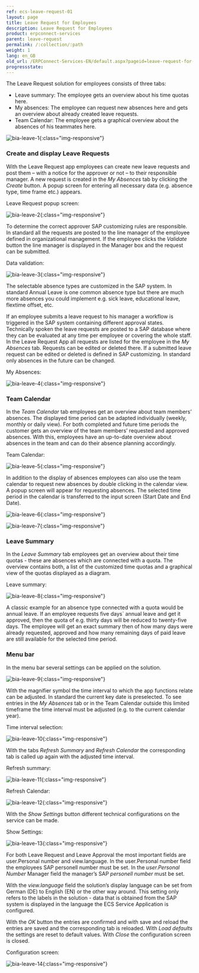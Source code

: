 ```yaml
---
ref: ecs-leave-request-01
layout: page
title: Leave Request for Employees
description: Leave Request for Employees
product: erpconnect-services
parent: leave-request
permalink: /:collection/:path
weight: 1
lang: en_GB
old_url: /ERPConnect-Services-EN/default.aspx?pageid=leave-request-for-employees
progressstate: 
---
```


The Leave Request solution for employees consists of three tabs:

- Leave summary: The employee gets an overview about his time quotas here.
- My absences: The employee can request new absences here and gets an overview about already created leave requests.
- Team Calendar: The employee gets a graphical overview about the absences of his teammates here. 

![bia-leave-1](/img/content/bia-leave-1.png){:class="img-responsive"}

### Create and display Leave Requests

With the Leave Request app employees can create new leave requests and post them – with a notice for the approver or not – to their responsible manager. A new request is created in the *My Absences* tab by clicking the *Create* button. A popup screen for entering all necessary data (e.g. absence type, time frame etc.) appears.  
 
Leave Request popup screen:

![bia-leave-2](/img/content/bia-leave-2.png){:class="img-responsive"}

To determine the correct approver SAP customizing rules are responsible.
In standard all the requests are posted to the line manager of the employee defined in organizational management. If the employee clicks the *Validate* button the line manager is displayed in the Manager box and the request can be submitted.  

Data validation:

![bia-leave-3](/img/content/bia-leave-3.png){:class="img-responsive"}

The selectable absence types are customized in the SAP system. In standard Annual Leave is one common absence type but there are much more absences you could implement e.g. sick leave, educational leave, flextime offset, etc.

If an employee submits a leave request to his manager a workflow is triggered in the SAP system containing different approval states. Technically spoken the leave requests are posted to a SAP database where they can be evaluated at any time per employee or covering the whole staff. In the Leave Request App all requests are listed for the employee in the *My Absences* tab. Requests can be edited or deleted there. If a submitted leave request can be edited or deleted is defined in SAP customizing. In standard only absences in the future can be changed.    

 
My Absences:

![bia-leave-4](/img/content/bia-leave-4.png){:class="img-responsive"}

### Team Calendar

In the *Team Calendar* tab employees get an overview about team members’ absences. The displayed time period can be adapted individually (weekly, monthly or daily view). For both completed and future time periods the customer gets an overview of the team members’ requested and approved absences. With this, employees have an up-to-date overview about absences in the team and can do their absence planning accordingly.   

 
Team Calendar:

![bia-leave-5](/img/content/bia-leave-5.png){:class="img-responsive"}

In addition to the display of absences employees can also use the team calendar to request new absences by double clicking in the calendar view. A popup screen will appear for requesting absences. The selected time period in the calendar is transferred to the input screen (Start Date and End Date).


![bia-leave-6](/img/content/bia-leave-6.png){:class="img-responsive"}



![bia-leave-7](/img/content/bia-leave-7.png){:class="img-responsive"}

### Leave Summary

In the *Leave Summary* tab employees get an overview about their time quotas - these are absences which are connected with a quota. The overview contains both, a list of the customized time quotas and a graphical view of the quotas displayed as a diagram.  

Leave summary:

![bia-leave-8](/img/content/bia-leave-8.png){:class="img-responsive"}

A classic example for an absence type connected with a quota would be annual leave. If an employee requests five days` annual leave and get it approved, then the quota of e.g. thirty days will be reduced to twenty-five days. The employee will get an exact summary then of how many days were already requested, approved and how many remaining days of paid leave are still available for the selected time period.


### Menu bar

In the menu bar several settings can be applied on the solution.  

![bia-leave-9](/img/content/bia-leave-9.png){:class="img-responsive"}

With the magnifier symbol the time interval to which the app functions relate can be adjusted. In standard the current key date is preselected. To see entries in the *My Absences* tab or in the Team Calendar outside this limited timeframe the time interval must be adjusted (e.g. to the current calendar year).  

Time interval selection:

![bia-leave-10](/img/content/bia-leave-10.png){:class="img-responsive"}

With the tabs *Refresh Summary* and *Refresh Calendar* the corresponding tab is called up again with the adjusted time interval. 

Refresh summary:

![bia-leave-11](/img/content/bia-leave-11.png){:class="img-responsive"}

Refresh Calendar:

![bia-leave-12](/img/content/bia-leave-12.png){:class="img-responsive"}

With the *Show Settings* button different technical configurations on the service can be made. 

Show Settings:

![bia-leave-13](/img/content/bia-leave-13.png){:class="img-responsive"}

For both Leave Request and Leave Approval the most important fields are user.Personal number and view.language. In the user.Personal number field the employees SAP personell number must be set. In the *user.Personal Number* Manager field the manager’s SAP *personell number* must be set.  

With the *view.language* field the solution’s display language can be set from German (DE) to English (EN) or the other way around. This setting only refers to the labels in the solution - data that is obtained from the SAP system is displayed in the language the ECS Service Application is configured. 

With the *OK* button the entries are confirmed and with save and reload the entries are saved and the corresponding tab is reloaded. With *Load defaults* the settings are reset to default values. With *Close* the configuration screen is closed. 
 

Configuration screen:

![bia-leave-14](/img/content/bia-leave-14.png){:class="img-responsive"}
